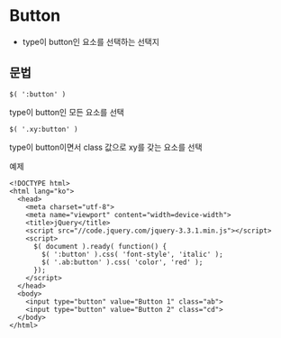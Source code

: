 Button
======
- type이 button인 요소를 선택하는 선택지


문법
-----
~~~ 
$( ':button' )
~~~

type이 button인 모든 요소를 선택

~~~
$( '.xy:button' )
~~~

type이 button이면서 class 값으로 xy를 갖는 요소를 선택

예제
~~~
<!DOCTYPE html>
<html lang="ko">
  <head>
    <meta charset="utf-8">
    <meta name="viewport" content="width=device-width">
    <title>jQuery</title>
    <script src="//code.jquery.com/jquery-3.3.1.min.js"></script>
    <script>
      $( document ).ready( function() {
        $( ':button' ).css( 'font-style', 'italic' );
        $( '.ab:button' ).css( 'color', 'red' );
      });
    </script>
  </head>
  <body>
    <input type="button" value="Button 1" class="ab">
    <input type="button" value="Button 2" class="cd">
  </body>
</html>
~~~
